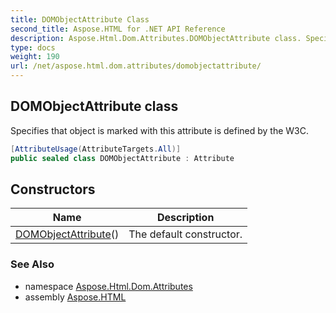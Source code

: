 ```yaml
---
title: DOMObjectAttribute Class
second_title: Aspose.HTML for .NET API Reference
description: Aspose.Html.Dom.Attributes.DOMObjectAttribute class. Specifies that object is marked with this attribute is defined by the W3C
type: docs
weight: 190
url: /net/aspose.html.dom.attributes/domobjectattribute/
---
```

## DOMObjectAttribute class

Specifies that object is marked with this attribute is defined by the W3C.

```csharp
[AttributeUsage(AttributeTargets.All)]
public sealed class DOMObjectAttribute : Attribute
```

## Constructors

| Name | Description |
| --- | --- |
| [DOMObjectAttribute](domobjectattribute/)() | The default constructor. |

### See Also

* namespace [Aspose.Html.Dom.Attributes](../../aspose.html.dom.attributes/)
* assembly [Aspose.HTML](../../)
